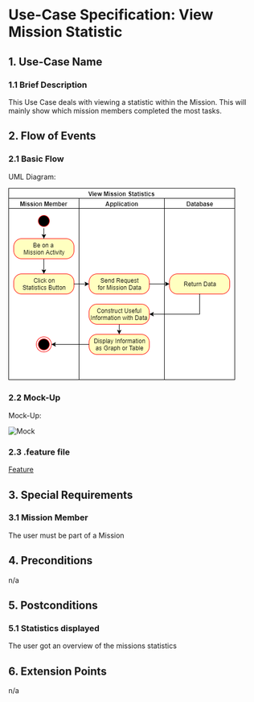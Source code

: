 # Use-Case Specification: View Mission Statistic


## 1. Use-Case Name
### 1.1 Brief Description
This Use Case deals with viewing a statistic within the Mission. This will mainly show
which mission members completed the most tasks.

## 2. Flow of Events
### 2.1 Basic Flow
UML Diagram:

![UML][]

### 2.2 Mock-Up
Mock-Up:

![Mock][]

### 2.3 .feature file

[Feature](https://github.com/Mert-Guenduez/learnityourself/blob/master/app/src/androidTest/assets/res/MissionStatistic.feature)

## 3. Special Requirements
### 3.1 Mission Member
The user must be part of a Mission

## 4. Preconditions
n/a

## 5. Postconditions
### 5.1 Statistics displayed
The user got an overview of the missions statistics

## 6. Extension Points
n/a

<!-- picture links -->
[UML]: https://raw.githubusercontent.com/Mert-Guenduez/learnityourself/master/Documentation/UC/ViewMissionStatistic/UML_ViewMissionStatistic.png "UML Diagram"
[Mock]: https://raw.githubusercontent.com/Mert-Guenduez/learnityourself/master/Documentation/UC/ViewMissionStatistic/ViewMissionStatistic_Mock.png "Mockup"

